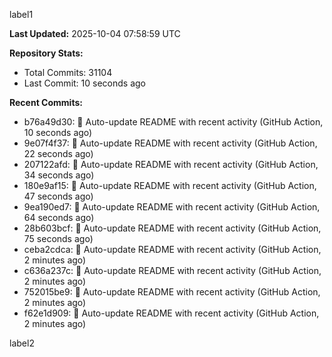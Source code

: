 
label1 
<!-- ACTIVITY_START -->
**Last Updated:** 2025-10-04 07:58:59 UTC

**Repository Stats:**
- Total Commits: 31104
- Last Commit: 10 seconds ago

**Recent Commits:**
- b76a49d30: 🤖 Auto-update README with recent activity (GitHub Action, 10 seconds ago)
- 9e07f4f37: 🤖 Auto-update README with recent activity (GitHub Action, 22 seconds ago)
- 207122afd: 🤖 Auto-update README with recent activity (GitHub Action, 34 seconds ago)
- 180e9af15: 🤖 Auto-update README with recent activity (GitHub Action, 47 seconds ago)
- 9ea190ed7: 🤖 Auto-update README with recent activity (GitHub Action, 64 seconds ago)
- 28b603bcf: 🤖 Auto-update README with recent activity (GitHub Action, 75 seconds ago)
- ceba2cdca: 🤖 Auto-update README with recent activity (GitHub Action, 2 minutes ago)
- c636a237c: 🤖 Auto-update README with recent activity (GitHub Action, 2 minutes ago)
- 752015be9: 🤖 Auto-update README with recent activity (GitHub Action, 2 minutes ago)
- f62e1d909: 🤖 Auto-update README with recent activity (GitHub Action, 2 minutes ago)
<!-- ACTIVITY_END -->

label2
